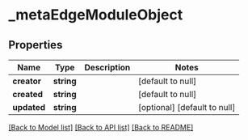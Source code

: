 # _metaEdgeModuleObject

## Properties
Name | Type | Description | Notes
------------ | ------------- | ------------- | -------------
**creator** | **string** |  | [default to null]
**created** | **string** |  | [default to null]
**updated** | **string** |  | [optional] [default to null]

[[Back to Model list]](../README.md#documentation-for-models) [[Back to API list]](../README.md#documentation-for-api-endpoints) [[Back to README]](../README.md)


